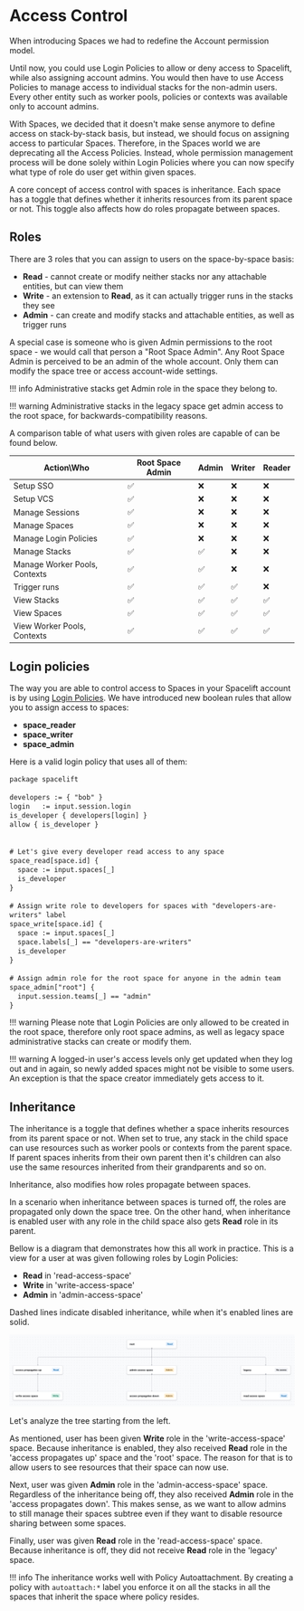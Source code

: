 # Access Control

When introducing Spaces we had to redefine the Account permission model.

Until now, you could use Login Policies to allow or deny access to Spacelift, while also assigning account admins.
You would then have to use Access Policies to manage access to individual stacks for the non-admin users.
Every other entity such as worker pools, policies or contexts was available only to account admins.

With Spaces, we decided that it doesn't make sense anymore to define access on stack-by-stack basis, but instead, we should focus on assigning access to particular Spaces.
Therefore, in the Spaces world we are deprecating all the Access Policies.
Instead, whole permission management process will be done solely within Login Policies where you can now specify what type of role do user get within given spaces.

A core concept of access control with spaces is inheritance. Each space has a toggle that defines whether it inherits resources from its parent space or not.
This toggle also affects how do roles propagate between spaces.

## Roles

There are 3 roles that you can assign to users on the space-by-space basis:
- **Read** - cannot create or modify neither stacks nor any attachable entities, but can view them
- **Write** - an extension to **Read**, as it can actually trigger runs in the stacks they see
- **Admin** - can create and modify stacks and attachable entities, as well as trigger runs

A special case is someone who is given Admin permissions to the root space - we would call that person a "Root Space Admin".
Any Root Space Admin is perceived to be an admin of the whole account. Only them can modify the space tree or access account-wide settings.


!!! info
    Administrative stacks get Admin role in the space they belong to.

!!! warning
    Administrative stacks in the legacy space get admin access to the root space, for backwards-compatibility reasons.

A comparison table of what users with given roles are capable of can be found below.

| Action\Who                    | Root Space Admin | Admin | Writer | Reader |
|-------------------------------|------------------|-------|--------|--------|
| Setup SSO                     | ✅                | ❌     | ❌      | ❌      |
| Setup VCS                     | ✅                | ❌     | ❌      | ❌      |
| Manage Sessions               | ✅                | ❌     | ❌      | ❌      |
| Manage Spaces                 | ✅                | ❌     | ❌      | ❌      |
| Manage Login Policies         | ✅                | ❌     | ❌      | ❌      |
| Manage Stacks                 | ✅                | ✅     | ❌      | ❌      |
| Manage Worker Pools, Contexts | ✅                | ✅     | ❌      | ❌      |
| Trigger runs                  | ✅                | ✅     | ✅      | ❌      |
| View Stacks                   | ✅                | ✅     | ✅      | ✅      |
| View Spaces                   | ✅                | ✅     | ✅      | ✅      |
| View Worker Pools, Contexts   | ✅                | ✅     | ✅      | ✅      |


## Login policies

The way you are able to control access to Spaces in your Spacelift account is by using [Login Policies](../policy/login-policy.md).
We have introduced new boolean rules that allow you to assign access to spaces:

- **space_reader**
- **space_writer**
- **space_admin**

Here is a valid login policy that uses all of them:

```opa
package spacelift

developers := { "bob" }
login   := input.session.login
is_developer { developers[login] }
allow { is_developer }


# Let's give every developer read access to any space
space_read[space.id] {
  space := input.spaces[_]
  is_developer
}

# Assign write role to developers for spaces with "developers-are-writers" label
space_write[space.id] {
  space := input.spaces[_]
  space.labels[_] == "developers-are-writers"
  is_developer
}

# Assign admin role for the root space for anyone in the admin team
space_admin["root"] {
  input.session.teams[_] == "admin"
}
```

!!! warning
    Please note that Login Policies are only allowed to be created in the root space, therefore only root space admins, as well as legacy space administrative stacks can create or modify them.

!!! warning
    A logged-in user's access levels only get updated when they log out and in again, so newly added spaces might not be visible to some users. An exception is that the space creator immediately gets access to it.

## Inheritance

The inheritance is a toggle that defines whether a space inherits resources from its parent space or not.
When set to true, any stack in the child space can use resources such as worker pools or contexts from the parent space.
If parent spaces inherits from their own parent then it's children can also use the same resources inherited from their grandparents and so on.

Inheritance, also modifies how roles propagate between spaces.

In a scenario when inheritance between spaces is turned off, the roles are propagated only down the space tree.
On the other hand, when inheritance is enabled user with any role in the child space also gets **Read** role in its parent.

Bellow is a diagram that demonstrates how this all work in practice. This is a view for a user at was given following roles by Login Policies:

- **Read** in 'read-access-space'
- **Write** in 'write-access-space'
- **Admin** in 'admin-access-space'

Dashed lines indicate disabled inheritance, while when it's enabled lines are solid.

![](<../../assets/screenshots/spaces_access_propagation.png>)

Let's analyze the tree starting from the left.

As mentioned, user has been given **Write** role in the 'write-access-space' space.
Because inheritance is enabled, they also received **Read** role in the 'access propagates up' space and the 'root' space.
The reason for that is to allow users to see resources that their space can now use.

Next, user was given **Admin** role in the 'admin-access-space' space. Regardless of the inheritance being off, they also received **Admin** role in the 'access propagates down'.
This makes sense, as we want to allow admins to still manage their spaces subtree even if they want to disable resource sharing between some spaces.

Finally, user was given **Read** role in the 'read-access-space' space. Because inheritance is off, they did not receive **Read** role in the 'legacy' space.

!!! info
    The inheritance works well with Policy Autoattachment. By creating a policy with `autoattach:*` label you enforce it on all the stacks in all the spaces that inherit the space where policy resides.

